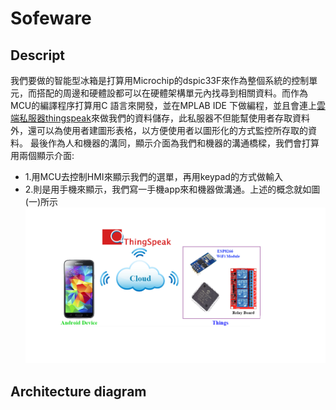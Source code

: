 # Sofeware
## Descript
   我們要做的智能型冰箱是打算用Microchip的dspic33F來作為整個系統的控制單元，而搭配的周邊和硬體設都可以在硬體架構單元內找尋到相關資料。而作為MCU的編譯程序打算用C 語言來開發，並在MPLAB IDE 下做編程，並且會連上[雲端私服器thingspeak]( https://thingspeak.com/apps)來做我們的資料儲存，此私服器不但能幫使用者存取資料外，還可以為使用者建圖形表格，以方便使用者以圖形化的方式監控所存取的資料。
   最後作為人和機器的溝同，顯示介面為我們和機器的溝通橋樑，我們會打算用兩個顯示介面:     
   * 1.用MCU去控制HMI來顯示我們的選單，再用keypad的方式做輸入 
   * 2.則是用手機來顯示，我們寫一手機app來和機器做溝通。上述的概念就如圖(一)所示
   ![圖一](photo1.png)
## Architecture diagram
